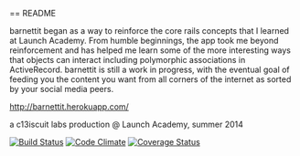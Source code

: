 == README

barnettit began as a way to reinforce the core rails concepts that I learned at Launch Academy. From humble beginnings, the app took me beyond reinforcement and has helped me learn some of the more interesting ways that objects can interact including polymorphic associations in ActiveRecord. barnettit is still a work in progress, with the eventual goal of feeding you the content you want from all corners of the internet as sorted by your social media peers.

http://barnettit.herokuapp.com/

a c13iscuit labs production @ Launch Academy, summer 2014

[![Build Status](https://travis-ci.org/c13iscuit/barnettit.svg?branch=master)](https://travis-ci.org/c13iscuit/barnettit) [![Code Climate](https://codeclimate.com/github/c13iscuit/barnettit.png)](https://codeclimate.com/github/c13iscuit/barnettit) [![Coverage Status](https://coveralls.io/repos/c13iscuit/barnettit/badge.png)](https://coveralls.io/r/c13iscuit/barnettit)
